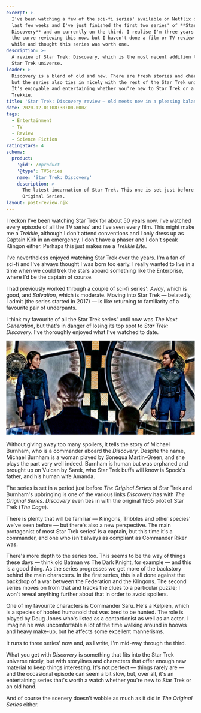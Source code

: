 ```yaml
---
excerpt: >-
  I've been watching a few of the sci-fi series' available on Netflix over the
  last few weeks and I've just finished the first two series' of **Star Trek:
  Discovery** and am currently on the third. I realise I'm three years behind
  the curve reviewing this now, but I haven't done a film or TV review for a
  while and thought this series was worth one.
description: >-
  A review of Star Trek: Discovery, which is the most recent addition to the
  Star Trek universe.
leader: >-
  Discovery is a blend of old and new. There are fresh stories and characters
  but the series also ties in nicely with the rest of the Star Trek universe.
  It's enjoyable and entertaining whether you're new to Star Trek or a hardened
  Trekkie.
title: 'Star Trek: Discovery review — old meets new in a pleasing balance'
date: 2020-12-01T08:30:00.000Z
tags:
  - Entertainment
  - TV
  - Review
  - Science Fiction
ratingStars: 4
schema:
  product:
    '@id': /#product
    '@type': TVSeries
    name: 'Star Trek: Discovery'
    description: >-
      The latest incarnation of Star Trek. This one is set just before The
      Original Series.
layout: post-review.njk
---
```

 
 
I reckon I've been watching Star Trek for about 50 years now. I've watched every episode of all the TV series' and I've seen every film. This might make me a *Trekkie*, although I don't attend conventions and I only dress up as Captain Kirk in an emergency. I don't have a phaser and I don't speak Klingon either. Perhaps this just makes me a *Trekkie Lite*.

I've nevertheless enjoyed watching Star Trek over the years. I'm a fan of sci-fi and I've always thought I was born too early. I really wanted to live in a time when we could trek the stars aboard something like the Enterprise, where I'd be the captain of course.

I had previously worked through a couple of sci-fi series': *Away*, which is good, and *Salvation*, which is moderate. Moving into Star Trek — belatedly, I admit (the series started in 2017) — is like returning to familiarity of a favourite pair of underpants.

I think my favourite of all the Star Trek series' until now was *The Next Generation*, but that's in danger of losing its top spot to *Star Trek: Discovery*. I've thoroughly enjoyed what I've watched to date.

![Still from Star Trek: Discovery.](/assets/images/posts/2020/12/2020-12-01-st-discovery.jpg "class=full|caption=Michelle Yeoh as Philippa Georgiou (left) and Sonequa Martin-Green as Michael Burnham (right).|title=Michelle Yeoh as Philippa Georgiou (left) and Sonequa Martin-Green as Michael Burnham (right).|@itemprop=image|link=self")

Without giving away too many spoilers, it tells the story of Michael Burnham, who is a commander aboard the *Discovery*. Despite the name, Michael Burnham is a woman played by Sonequa Martin-Green, and she plays the part very well indeed. Burnham is human but was orphaned and brought up on Vulcan by Sarek, who Star Trek buffs will know is Spock's father, and his human wife Amanda.

The series is set in a period just before *The Original Series* of Star Trek and Burnham's upbringing is one of the various links *Discovery* has with *The Original Series*. *Discovery* even ties in with the original 1965 pilot of Star Trek (*The Cage*).

There is plenty that will be familiar — Klingons, Tribbles and other species' we've seen before — but there's also a new perspective. The main protagonist of most Star Trek series' is a captain, but this time it's a commander, and one who isn't always as compliant as Commander Riker was. 

There's more depth to the series too. This seems to be the way of things these days — think old Batman vs The Dark Knight, for example — and this is a good thing. As the series progresses we get more of the backstory behind the main characters. In the first series, this is all done against the backdrop of a war between the Federation and the Klingons. The second series moves on from that and tracks the clues to a particular puzzle; I won't reveal anything further about that in order to avoid spoilers.

One of my favourite characters is Commander Saru. He's a Kelpien, which is a species of hoofed humanoid that was bred to be hunted. The role is played by Doug Jones who's listed as a contortionist as well as an actor. I imagine he was uncomfortable a lot of the time walking around in hooves and heavy make-up, but he affects some excellent mannerisms.

It runs to three series' now and, as I write, I'm mid-way through the third.

What you get with *Discovery* is something that fits into the Star Trek universe nicely, but with storylines and characters that offer enough new material to keep things interesting. It's not perfect — things rarely are — and the occasional episode can seem a bit slow, but, over all, it's an entertaining series that's worth a watch whether you're new to Star Trek or an old hand. 

And of course the scenery doesn't wobble as much as it did in *The Original Series* either.

 

